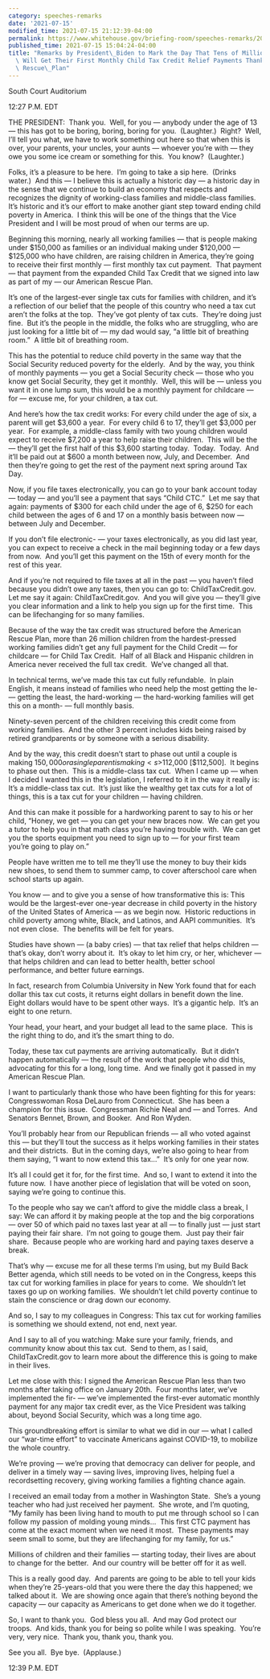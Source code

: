 ```yaml
---
category: speeches-remarks
date: '2021-07-15'
modified_time: 2021-07-15 21:12:39-04:00
permalink: https://www.whitehouse.gov/briefing-room/speeches-remarks/2021/07/15/remarks-by-president-biden-to-mark-the-day-that-tens-of-millions-of-families-will-get-their-first-monthly-child-tax-credit-relief-payments-thanks-to-the-american-rescue-plan/
published_time: 2021-07-15 15:04:24-04:00
title: "Remarks by President\_Biden to Mark the Day That Tens of Millions of Families\
  \ Will Get Their First Monthly Child Tax Credit Relief Payments Thanks to the American\
  \ Rescue\_Plan"
---
```

 
South Court Auditorium

12:27 P.M. EDT

THE PRESIDENT:  Thank you.  Well, for you — anybody under the age of 13
— this has got to be boring, boring, boring for you.  (Laughter.) 
Right?  Well, I’ll tell you what, we have to work something out here so
that when this is over, your parents, your uncles, your aunts — whoever
you’re with — they owe you some ice cream or something for this.  You
know?  (Laughter.)  
  
Folks, it’s a pleasure to be here.  I’m going to take a sip here. 
(Drinks water.)  And this — I believe this is actually a historic day —
a historic day in the sense that we continue to build an economy that
respects and recognizes the dignity of working-class families and
middle-class families.  It’s historic and it’s our effort to make
another giant step toward ending child poverty in America.  I think this
will be one of the things that the Vice President and I will be most
proud of when our terms are up.  
  
Beginning this morning, nearly all working families — that is people
making under $150,000 as families or an individual making under $120,000
— $125,000 who have children, are raising children in America, they’re
going to receive their first monthly — first monthly tax cut payment. 
That payment — that payment from the expanded Child Tax Credit that we
signed into law as part of my — our American Rescue Plan.   
  
It’s one of the largest-ever single tax cuts for families with children,
and it’s a reflection of our belief that the people of this country who
need a tax cut aren’t the folks at the top.  They’ve got plenty of tax
cuts.  They’re doing just fine.  But it’s the people in the middle, the
folks who are struggling, who are just looking for a little bit of — my
dad would say, “a little bit of breathing room.”  A little bit of
breathing room.  
  
This has the potential to reduce child poverty in the same way that the
Social Security reduced poverty for the elderly.  And by the way, you
think of monthly payments — you get a Social Security check — those who
you know get Social Security, they get it monthly.  Well, this will be —
unless you want it in one lump sum, this would be a monthly payment for
childcare — for — excuse me, for your children, a tax cut.   
  
And here’s how the tax credit works: For every child under the age of
six, a parent will get $3,600 a year.  For every child 6 to 17, they’ll
get $3,000 per year.  For example, a middle-class family with two young
children would expect to receive $7,200 a year to help raise their
children.  This will be the — they’ll get the first half of this $3,600
starting today.  Today.  Today.  And it’ll be paid out at $600 a month
between now, July, and December.  And then they’re going to get the rest
of the payment next spring around Tax Day.  
  
Now, if you file taxes electronically, you can go to your bank account
today — today — and you’ll see a payment that says “Child CTC.”  Let me
say that again: payments of $300 for each child under the age of 6, $250
for each child between the ages of 6 and 17 on a monthly basis between
now — between July and December.   
  
If you don’t file electronic- — your taxes electronically, as you did
last year, you can expect to receive a check in the mail beginning today
or a few days from now.  And you’ll get this payment on the 15th of
every month for the rest of this year.   
  
And if you’re not required to file taxes at all in the past — you
haven’t filed because you didn’t owe any taxes, then you can go to:
ChildTaxCredit.gov.  Let me say it again: ChildTaxCredit.gov.  And you
will give you — they’ll give you clear information and a link to help
you sign up for the first time.  This can be lifechanging for so many
families.   
  
Because of the way the tax credit was structured before the American
Rescue Plan, more than 26 million children from the hardest-pressed
working families didn’t get any full payment for the Child Credit — for
childcare — for Child Tax Credit.  Half of all Black and Hispanic
children in America never received the full tax credit.  We’ve changed
all that.  
  
In technical terms, we’ve made this tax cut fully refundable.  In plain
English, it means instead of families who need help the most getting the
le- — getting the least, the hard-working — the hard-working families
will get this on a month- — full monthly basis.   
  
Ninety-seven percent of the children receiving this credit come from
working families.  And the other 3 percent includes kids being raised by
retired grandparents or by someone with a serious disability.  
  
And by the way, this credit doesn’t start to phase out until a couple is
making $150,000 or a single parent is making <s>$112,000</s>
\[$112,500\].  It begins to phase out then.  This is a middle-class tax
cut.  When I came up — when I decided I wanted this in the legislation,
I referred to it in the way it really is: It’s a middle-class tax cut. 
It’s just like the wealthy get tax cuts for a lot of things, this is a
tax cut for your children — having children.  
  
And this can make it possible for a hardworking parent to say to his or
her child, “Honey, we get — you can get your new braces now.  We can get
you a tutor to help you in that math class you’re having trouble with. 
We can get you the sports equipment you need to sign up to — for your
first team you’re going to play on.”   
  
People have written me to tell me they’ll use the money to buy their
kids new shoes, to send them to summer camp, to cover afterschool care
when school starts up again.   
  
You know — and to give you a sense of how transformative this is: This
would be the largest-ever one-year decrease in child poverty in the
history of the United States of America — as we begin now.  Historic
reductions in child poverty among white, Black, and Latinos, and AAPI
communities.  It’s not even close.  The benefits will be felt for
years.  
  
Studies have shown — (a baby cries) — that tax relief that helps
children — that’s okay, don’t worry about it.  It’s okay to let him cry,
or her, whichever — that helps children and can lead to better health,
better school performance, and better future earnings.   
  
In fact, research from Columbia University in New York found that for
each dollar this tax cut costs, it returns eight dollars in benefit down
the line.  Eight dollars would have to be spent other ways.  It’s a
gigantic help.  It’s an eight to one return.   
  
Your head, your heart, and your budget all lead to the same place.  This
is the right thing to do, and it’s the smart thing to do.  
  
Today, these tax cut payments are arriving automatically.  But it didn’t
happen automatically — the result of the work that people who did this,
advocating for this for a long, long time.  And we finally got it passed
in my American Rescue Plan.   
  
I want to particularly thank those who have been fighting for this for
years: Congresswoman Rosa DeLauro from Connecticut.  She has been a
champion for this issue.  Congressman Richie Neal and — and Torres.  And
Senators Bennet, Brown, and Booker.  And Ron Wyden.   
  
You’ll probably hear from our Republican friends — all who voted against
this — but they’ll tout the success as it helps working families in
their states and their districts.  But in the coming days, we’re also
going to hear from them saying, “I want to now extend this tax…”  It’s
only for one year now.   
  
It’s all I could get it for, for the first time.  And so, I want to
extend it into the future now.  I have another piece of legislation that
will be voted on soon, saying we’re going to continue this.  
  
To the people who say we can’t afford to give the middle class a break,
I say: We can afford it by making people at the top and the big
corporations — over 50 of which paid no taxes last year at all — to
finally just — just start paying their fair share.  I’m not going to
gouge them.  Just pay their fair share.  Because people who are working
hard and paying taxes deserve a break.  
  
That’s why — excuse me for all these terms I’m using, but my Build Back
Better agenda, which still needs to be voted on in the Congress, keeps
this tax cut for working families in place for years to come.  We
shouldn’t let taxes go up on working families.  We shouldn’t let child
poverty continue to stain the conscience or drag down our economy.   
  
And so, I say to my colleagues in Congress: This tax cut for working
families is something we should extend, not end, next year.  
  
And I say to all of you watching: Make sure your family, friends, and
community know about this tax cut.  Send to them, as I said,
ChildTaxCredit.gov to learn more about the difference this is going to
make in their lives.  
  
Let me close with this: I signed the American Rescue Plan less than two
months after taking office on January 20th.  Four months later, we’ve
implemented the fir- — we’ve implemented the first-ever automatic
monthly payment for any major tax credit ever, as the Vice President was
talking about, beyond Social Security, which was a long time ago.  
  
This groundbreaking effort is similar to what we did in our — what I
called our “war-time effort” to vaccinate Americans against COVID-19, to
mobilize the whole country.   
  
We’re proving — we’re proving that democracy can deliver for people, and
deliver in a timely way — saving lives, improving lives, helping fuel a
recordsetting recovery, giving working families a fighting chance
again.   
  
I received an email today from a mother in Washington State.  She’s a
young teacher who had just received her payment.  She wrote, and I’m
quoting, “My family has been living hand to mouth to put me through
school so I can follow my passion of molding young minds…  This first
CTC payment has come at the exact moment when we need it most.  These
payments may seem small to some, but they are lifechanging for my
family, for us.”   
  
Millions of children and their families — starting today, their lives
are about to change for the better.  And our country will be better off
for it as well.   
  
This is a really good day.  And parents are going to be able to tell
your kids when they’re 25-years-old that you were there the day this
happened; we talked about it.  We are showing once again that there’s
nothing beyond the capacity — our capacity as Americans to get done when
we do it together.   
  
So, I want to thank you.  God bless you all.  And may God protect our
troops.  And kids, thank you for being so polite while I was speaking. 
You’re very, very nice.  Thank you, thank you, thank you.   
  
See you all.  Bye bye.  (Applause.)  
  
12:39 P.M. EDT
